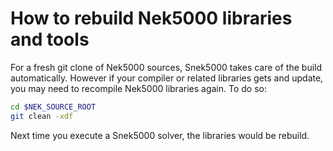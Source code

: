 # How to rebuild Nek5000 libraries and tools

For a fresh git clone of Nek5000 sources, Snek5000 takes care of the build
automatically. However if your compiler or related libraries gets and update,
you may need to recompile Nek5000 libraries again. To do so:

```sh
cd $NEK_SOURCE_ROOT
git clean -xdf
```

Next time you execute a Snek5000 solver, the libraries would be rebuild.
